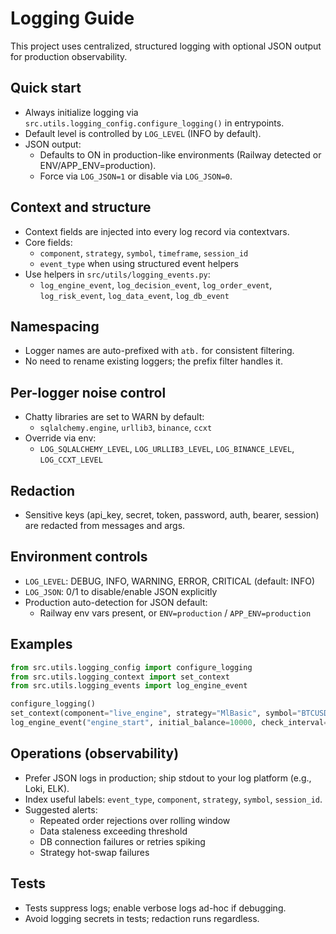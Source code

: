 # Logging Guide

This project uses centralized, structured logging with optional JSON output for production observability.

## Quick start

- Always initialize logging via `src.utils.logging_config.configure_logging()` in entrypoints.
- Default level is controlled by `LOG_LEVEL` (INFO by default).
- JSON output:
  - Defaults to ON in production-like environments (Railway detected or ENV/APP_ENV=production).
  - Force via `LOG_JSON=1` or disable via `LOG_JSON=0`.

## Context and structure

- Context fields are injected into every log record via contextvars.
- Core fields:
  - `component`, `strategy`, `symbol`, `timeframe`, `session_id`
  - `event_type` when using structured event helpers
- Use helpers in `src/utils/logging_events.py`:
  - `log_engine_event`, `log_decision_event`, `log_order_event`, `log_risk_event`, `log_data_event`, `log_db_event`

## Namespacing

- Logger names are auto-prefixed with `atb.` for consistent filtering.
- No need to rename existing loggers; the prefix filter handles it.

## Per-logger noise control

- Chatty libraries are set to WARN by default:
  - `sqlalchemy.engine`, `urllib3`, `binance`, `ccxt`
- Override via env:
  - `LOG_SQLALCHEMY_LEVEL`, `LOG_URLLIB3_LEVEL`, `LOG_BINANCE_LEVEL`, `LOG_CCXT_LEVEL`

## Redaction

- Sensitive keys (api_key, secret, token, password, auth, bearer, session) are redacted from messages and args.

## Environment controls

- `LOG_LEVEL`: DEBUG, INFO, WARNING, ERROR, CRITICAL (default: INFO)
- `LOG_JSON`: 0/1 to disable/enable JSON explicitly
- Production auto-detection for JSON default:
  - Railway env vars present, or `ENV=production` / `APP_ENV=production`

## Examples

```python
from src.utils.logging_config import configure_logging
from src.utils.logging_context import set_context
from src.utils.logging_events import log_engine_event

configure_logging()
set_context(component="live_engine", strategy="MlBasic", symbol="BTCUSDT", timeframe="1h")
log_engine_event("engine_start", initial_balance=10000, check_interval=60, mode="paper")
```

## Operations (observability)

- Prefer JSON logs in production; ship stdout to your log platform (e.g., Loki, ELK).
- Index useful labels: `event_type`, `component`, `strategy`, `symbol`, `session_id`.
- Suggested alerts:
  - Repeated order rejections over rolling window
  - Data staleness exceeding threshold
  - DB connection failures or retries spiking
  - Strategy hot-swap failures

## Tests

- Tests suppress logs; enable verbose logs ad-hoc if debugging.
- Avoid logging secrets in tests; redaction runs regardless.